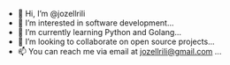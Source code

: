 - 👋 Hi, I’m @jozellrili
- 👀 I’m interested in software development...
- 🌱 I’m currently learning Python and Golang...
- 💞️ I’m looking to collaborate on open source projects...
- 📫 You can reach me via email at jozellrili@gmail.com ...

<!---
jozellrili/jozellrili is a ✨ special ✨ repository because its `README.md` (this file) appears on your GitHub profile.
You can click the Preview link to take a look at your changes.
--->

